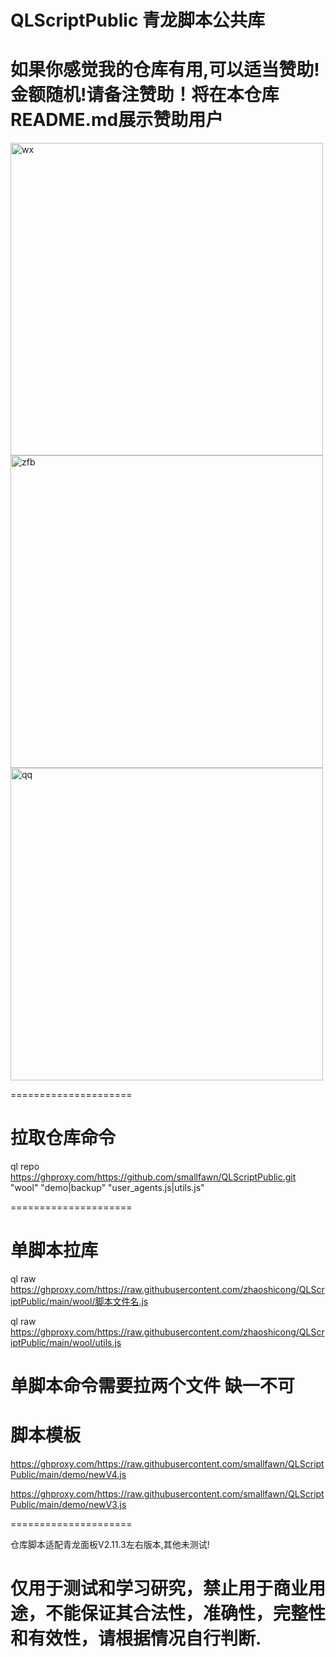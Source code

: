 # QLScriptPublic 青龙脚本公共库
# 如果你感觉我的仓库有用,可以适当赞助!金额随机!请备注赞助！将在本仓库README.md展示赞助用户
<img src="https://ghproxy.com/https://raw.githubusercontent.com/smallfawn/QLScriptPublic/main/QRCode/wx.png" width="500" height="500" alt="wx"/><br/>
<img src="https://ghproxy.com/https://raw.githubusercontent.com/smallfawn/QLScriptPublic/main/QRCode/zfb.jpg" width="500" height="500" alt="zfb"/><br/>
<img src="https://ghproxy.com/https://raw.githubusercontent.com/smallfawn/QLScriptPublic/main/QRCode/qq.png" width="500" height="500" alt="qq"/><br/>


=====================
# 拉取仓库命令

ql repo https://ghproxy.com/https://github.com/smallfawn/QLScriptPublic.git "wool" "demo|backup" "user_agents.js|utils.js"

=====================
# 单脚本拉库
ql raw https://ghproxy.com/https://raw.githubusercontent.com/zhaoshicong/QLScriptPublic/main/wool/脚本文件名.js

ql raw https://ghproxy.com/https://raw.githubusercontent.com/zhaoshicong/QLScriptPublic/main/wool/utils.js
# 单脚本命令需要拉两个文件 缺一不可
# 脚本模板
https://ghproxy.com/https://raw.githubusercontent.com/smallfawn/QLScriptPublic/main/demo/newV4.js

https://ghproxy.com/https://raw.githubusercontent.com/smallfawn/QLScriptPublic/main/demo/newV3.js

=====================

仓库脚本适配青龙面板V2.11.3左右版本,其他未测试!

# 仅用于测试和学习研究，禁止用于商业用途，不能保证其合法性，准确性，完整性和有效性，请根据情况自行判断.
